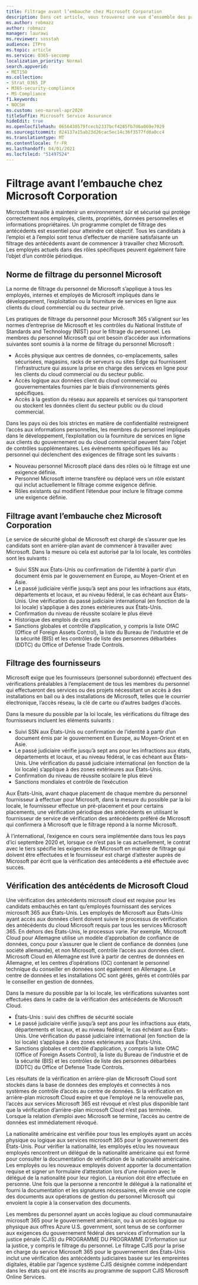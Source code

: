 ```yaml
---
title: Filtrage avant l’embauche chez Microsoft Corporation
description: Dans cet article, vous trouverez une vue d’ensemble des pratiques de filtrage préalable à l’emploi de Microsoft pour Microsoft 365.
ms.author: robmazz
author: robmazz
manager: laurawi
ms.reviewer: sosstah
audience: ITPro
ms.topic: article
ms.service: O365-seccomp
localization_priority: Normal
search.appverid:
- MET150
ms.collection:
- Strat_O365_IP
- M365-security-compliance
- MS-Compliance
f1.keywords:
- NOCSH
ms.custom: seo-marvel-apr2020
titleSuffix: Microsoft Service Assurance
hideEdit: true
ms.openlocfilehash: 0656438579fcecb2337bcf4285fb7d6a069e7929
ms.sourcegitcommit: 024137a15ab23d26cac5ec14c36f3577fd8a0cc4
ms.translationtype: MT
ms.contentlocale: fr-FR
ms.lasthandoff: 04/01/2021
ms.locfileid: "51497524"
---
```

# <a name="microsoft-pre-employment-screening"></a>Filtrage avant l’embauche chez Microsoft Corporation

Microsoft travaille à maintenir un environnement sûr et sécurisé qui protège correctement nos employés, clients, propriétés, données personnelles et informations propriétaires. Un programme complet de filtrage des antécédents est essentiel pour atteindre cet objectif. Tous les candidats à l’emploi et à l’emploi sont tenus d’effectuer de manière satisfaisante un filtrage des antécédents avant de commencer à travailler chez Microsoft. Les employés actuels dans des rôles spécifiques peuvent également faire l’objet d’un contrôle périodique.

## <a name="the-microsoft-personnel-screening-standard"></a>Norme de filtrage du personnel Microsoft

La norme de filtrage du personnel de Microsoft s’applique à tous les employés, internes et employés de Microsoft impliqués dans le développement, l’exploitation ou la fourniture de services en ligne aux clients du cloud commercial ou du secteur privé.

Les pratiques de filtrage du personnel pour Microsoft 365 s’alignent sur les normes d’entreprise de Microsoft et les contrôles du National Institute of Standards and Technology (NIST) pour le filtrage du personnel. Les membres du personnel Microsoft qui ont besoin d’accéder aux informations suivantes sont soumis à la norme de filtrage du personnel Microsoft :

- Accès physique aux centres de données, co-emplacements, salles sécurisées, magasins, racks de serveurs ou sites Edge qui fournissent l’infrastructure qui assure la prise en charge des services en ligne pour les clients du cloud commercial ou du secteur public.
- Accès logique aux données client du cloud commercial ou gouvernementales fournies par le biais d’environnements gérés spécifiques.
- Accès à la gestion du réseau aux appareils et services qui transportent ou stockent les données client du secteur public ou du cloud commercial.

Dans les pays où des lois strictes en matière de confidentialité restreignent l’accès aux informations personnelles, les membres du personnel impliqués dans le développement, l’exploitation ou la fourniture de services en ligne aux clients du gouvernement ou du cloud commercial peuvent faire l’objet de contrôles supplémentaires. Les événements spécifiques liés au personnel qui déclenchent des exigences de filtrage sont les suivants :

- Nouveau personnel Microsoft placé dans des rôles où le filtrage est une exigence définie.
- Personnel Microsoft interne transféré ou déplacé vers un rôle existant qui inclut actuellement le filtrage comme exigence définie.
- Rôles existants qui modifient l’étendue pour inclure le filtrage comme une exigence définie.

## <a name="microsoft-pre-employment-screening"></a>Filtrage avant l’embauche chez Microsoft Corporation

Le service de sécurité global de Microsoft est chargé de s’assurer que les candidats sont en arrière-plan avant de commencer à travailler avec Microsoft.
Dans la mesure où cela est autorisé par la loi locale, les contrôles sont les suivants :

- Suivi SSN aux États-Unis ou confirmation de l’identité à partir d’un document émis par le gouvernement en Europe, au Moyen-Orient et en Asie.
- Le passé judiciaire vérifie jusqu’à sept ans pour les infractions aux états, départements et locaux, et au niveau fédéral, le cas échéant aux États-Unis. Une vérification du passé judiciaire international (en fonction de la loi locale) s’applique à des zones extérieures aux États-Unis.
- Confirmation du niveau de réussite scolaire le plus élevé
- Historique des emplois de cinq ans
- Sanctions globales et contrôle d’application, y compris la liste OfAC (Office of Foreign Assets Control), la liste du Bureau de l’industrie et de la sécurité (BIS) et les contrôles de liste des personnes débarbées (DDTC) du Office of Defense Trade Controls.

## <a name="supplier-screening"></a>Filtrage des fournisseurs

Microsoft exige que les fournisseurs (personnel subordonné) effectuent des vérifications préalables à l’emplacement de tous les membres du personnel qui effectueront des services ou des projets nécessitant un accès à des installations en bail ou à des installations de Microsoft, telles que le courrier électronique, l’accès réseau, la clé de carte ou d’autres badges d’accès.

Dans la mesure du possible par la loi locale, les vérifications du filtrage des fournisseurs incluent les éléments suivants :

- Suivi SSN aux États-Unis ou confirmation de l’identité à partir d’un document émis par le gouvernement en Europe, au Moyen-Orient et en Asie.
- Le passé judiciaire vérifie jusqu’à sept ans pour les infractions aux états, départements et locaux, et au niveau fédéral, le cas échéant aux États-Unis. Une vérification du passé judiciaire international (en fonction de la loi locale) s’applique à des zones extérieures aux États-Unis.
- Confirmation du niveau de réussite scolaire le plus élevé
- Sanctions mondiales et contrôle de l’exécution

Aux États-Unis, avant chaque placement de chaque membre du personnel fournisseur à effectuer pour Microsoft, dans la mesure du possible par la loi locale, le fournisseur effectue un pré-placement et pour certains placements, une vérification périodique des antécédents en utilisant le fournisseur de service de vérification des antécédents préféré de Microsoft qui confirmera à Microsoft que le filtrage répond à la norme Microsoft. 

À l’international, l’exigence en cours sera implémentée dans tous les pays d’ici septembre 2020 et, lorsque ce n’est pas le cas actuellement, le contrat avec le tiers spécifie les exigences de Microsoft en matière de filtrage qui doivent être effectuées et le fournisseur est chargé d’attester auprès de Microsoft par écrit que la vérification des antécédents a été effectuée avec succès.

## <a name="microsoft-cloud-background-check"></a>Vérification des antécédents de Microsoft Cloud

Une vérification des antécédents microsoft cloud est requise pour les candidats embauchés en tant qu’employés fournissant des services microsoft 365 aux États-Unis. Les employés de Microsoft aux États-Unis ayant accès aux données client doivent suivre le processus de vérification des antécédents du cloud Microsoft requis par tous les services Microsoft 365. En dehors des États-Unis, le processus varie. Par exemple, Microsoft Cloud pour Allemagne utilise un modèle d’approbation de confiance de données, conçu pour s’assurer que le client de confiance de données (une société allemande), et non Microsoft, contrôle l’accès aux données client. Microsoft Cloud en Allemagne est livré à partir de centres de données en Allemagne, et les centres d’opérations (OC) contenant le personnel technique du conseiller en données sont également en Allemagne. Le centre de données et les installations OC sont gérés, gérés et contrôlés par le conseiller en gestion de données.

Dans la mesure du possible par la loi locale, les vérifications suivantes sont effectuées dans le cadre de la vérification des antécédents de Microsoft Cloud.

- États-Unis : suivi des chiffres de sécurité sociale
- Le passé judiciaire vérifie jusqu’à sept ans pour les infractions aux états, départements et locaux, et au niveau fédéral, le cas échéant aux États-Unis. Une vérification du passé judiciaire international (en fonction de la loi locale) s’applique à des zones extérieures aux États-Unis.
- Sanctions globales et contrôle d’application, y compris la liste OfAC (Office of Foreign Assets Control), la liste du Bureau de l’industrie et de la sécurité (BIS) et les contrôles de liste des personnes débarbées (DDTC) du Office of Defense Trade Controls.

Les résultats de la vérification en arrière-plan de Microsoft Cloud sont stockés dans la base de données des employés et connectés à nos systèmes de contrôle d’accès au centre de données. Si la vérification en arrière-plan microsoft Cloud expire et que l’employé ne la renouvelle pas, l’accès aux services Microsoft 365 est révoqué et n’est plus disponible tant que la vérification d’arrière-plan microsoft Cloud n’est pas terminée. Lorsque la relation d’emploi avec Microsoft se termine, l’accès au centre de données est immédiatement révoqué.

La nationalité américaine est vérifiée pour tous les employés ayant un accès physique ou logique aux services microsoft 365 pour le gouvernement des États-Unis. Pour vérifier la nationalité, les employés et/ou les nouveaux employés rencontrent un délégué de la nationalité américaine qui est formé pour consulter la documentation de vérification de la nationalité américaine. Les employés ou les nouveaux employés doivent apporter la documentation requise et signer un formulaire d’attestation lors d’une réunion avec le délégué de la nationalité pour leur région. La réunion doit être effectuée en personne. Une fois que la personne a rencontré le délégué à la nationalité et fourni la documentation et les signatures nécessaires, elle envoie une copie des documents aux opérations de gestion du personnel Microsoft qui envoient la copie à la conservation des documents.

Les membres du personnel ayant un accès logique au cloud communautaire microsoft 365 pour le gouvernement américain, ou à un accès logique [](https://www.fbi.gov/services/cjis) ou physique aux offres Azure U.S. government, sont tenus de se conformer aux exigences du gouvernement fédéral des services d’information sur la justice pénale (CJIS) du PROGRAMME DU PROGRAMME D’information sur la justice, y compris le filtrage du personnel. Le filtrage CJIS pour la prise en charge du service Microsoft 365 pour le gouvernement des États-Unis [](https://blogs.office.com/2013/10/23/california-and-microsoft-sign-cjis-security-policy-agreement/) inclut une vérification des antécédents judiciaires basée sur les empreintes digitales, établie par l’agence système CJIS désignée comme indépendant dans les états qui ont été inscrits au programme de support CJIS Microsoft Online Services.
